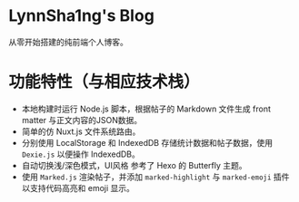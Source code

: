# LynnSha1ng's Blog

从零开始搭建的纯前端个人博客。

# 功能特性（与相应技术栈）

- 本地构建时运行 Node.js 脚本，根据帖子的 Markdown 文件生成 front matter 与正文内容的JSON数据。
- 简单的仿 Nuxt.js 文件系统路由。
- 分别使用 LocalStorage 和 IndexedDB 存储统计数据和帖子数据，使用 `Dexie.js` 以便操作 IndexedDB。
- 自动切换浅/深色模式，UI风格 参考了 Hexo 的 Butterfly 主题。
- 使用 `Marked.js` 渲染帖子，并添加 `marked-highlight` 与 `marked-emoji` 插件以支持代码高亮和 emoji 显示。